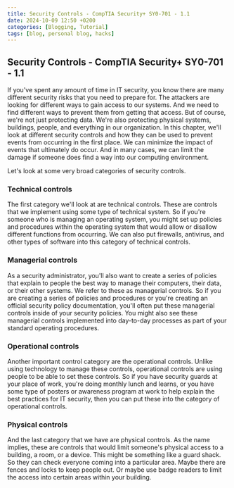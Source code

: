 ```yaml
---
title: Security Controls - CompTIA Security+ SY0-701 - 1.1
date: 2024-10-09 12:50 +0200
categories: [Blogging, Tutorial]
tags: [blog, personal blog, hacks]
---
```


## Security Controls - CompTIA Security+ SY0-701 - 1.1

If you've spent any amount of time in IT security, you know there are many different security risks that you need to prepare for. The attackers are looking for different ways to gain access to our systems. And we need to find different ways to prevent them from getting that access. But of course, we're not just protecting data. We're also protecting physical systems, buildings, people, and everything in our organization. In this chapter, we'll look at different security controls and how they can be used to prevent events from occurring in the first place. We can minimize the impact of events that ultimately do occur. And in many cases, we can limit the damage if someone does find a way into our computing environment. 

Let's look at some very broad categories of security controls.

### Technical controls
The first category we'll look at are technical controls. These are controls that we implement using some type of technical system. So if you're someone who is managing an operating system, you might set up policies and procedures within the operating system that would allow or disallow different functions from occurring. We can also put firewalls, antivirus, and other types of software into this category of technical controls.

### Managerial controls
As a security administrator, you'll also want to create a series of policies that explain to people the best way to manage their computers, their data, or their other systems. We refer to these as managerial controls. So if you are creating a series of policies and procedures or you're creating an official security policy documentation, you'll often put these managerial controls inside of your security policies. You might also see these managerial controls implemented into day-to-day processes as part of your standard operating procedures.

### Operational controls
Another important control category are the operational controls. Unlike using technology to manage these controls, operational controls are using people to be able to set these controls. So if you have security guards at your place of work, you're doing monthly lunch and learns, or you have some type of posters or awareness program at work to help explain the best practices for IT security, then you can put these into the category of operational controls. 

### Physical controls
And the last category that we have are physical controls. As the name implies, these are controls that would limit someone's physical access to a building, a room, or a device. This might be something like a guard shack. So they can check everyone coming into a particular area. Maybe there are fences and locks to keep people out. Or maybe use badge readers to limit the access into certain areas within your building. 

